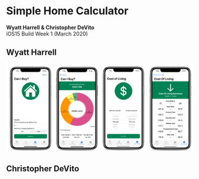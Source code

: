 # Simple Home Calculator
**Wyatt Harrell & Christopher DeVito**  
iOS15 Build Week 1 (March 2020)

## Wyatt Harrell

![](https://raw.githubusercontent.com/wyattharrell/build-week-1/master/Screenshots/canibuy_costofliving.png)


## Christopher DeVito
